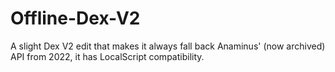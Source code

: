 # Offline-Dex-V2

A slight Dex V2 edit that makes it always fall back Anaminus' (now archived) API from 2022, it has LocalScript compatibility.
